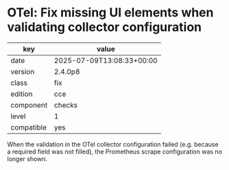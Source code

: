 [//]: # (werk v2)
# OTel: Fix missing UI elements when validating collector configuration

key        | value
---------- | ---
date       | 2025-07-09T13:08:33+00:00
version    | 2.4.0p8
class      | fix
edition    | cce
component  | checks
level      | 1
compatible | yes

When the validation in the OTel collector configuration failed (e.g. because a required field was not filled), the Prometheus scrape configuration was no longer shown.
